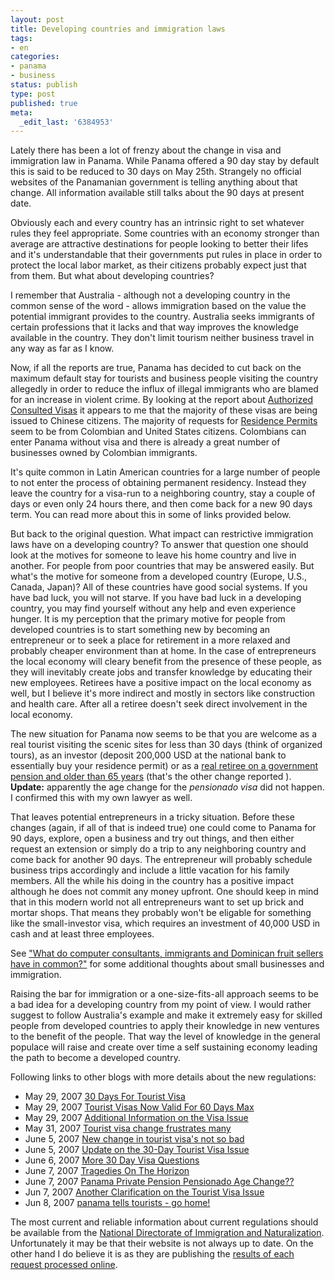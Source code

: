 ```yaml
---
layout: post
title: Developing countries and immigration laws
tags:
- en
categories:
- panama
- business
status: publish
type: post
published: true
meta:
  _edit_last: '6384953'
---
```

<p>Lately there has been a lot of frenzy about the change in visa and immigration law in Panama. While Panama offered a 90 day stay by default this is said to be reduced to 30 days on May 25th. Strangely no official websites of the Panamanian government is telling anything about that change. All information available still talks about the 90 days at present date.</p>

<p>Obviously each and every country has an intrinsic right to set whatever rules they feel appropriate. Some countries with an economy stronger than average are attractive destinations for people looking to better their lifes and it's understandable that their governments put rules in place in order to protect the local labor market, as their citizens probably expect just that from them. But what about developing countries?</p>

<p>I remember that Australia - although not a developing country in the common sense of the word - allows immigration based on the value the potential immigrant provides to the country. Australia seeks immigrants of certain professions that it lacks and that way improves the knowledge available in the country. They don't limit tourism neither business travel in any way as far as I know.</p>

<p>Now, if all the reports are true, Panama has decided to cut back on the maximum default stay for tourists and business people visiting the country allegedly in order to reduce the influx of illegal immigrants who are blamed for an increase in violent crime. By looking at the report about <a href="http://www.migracion.gob.pa/eng/consultadas.php">Authorized Consulted Visas</a> it appears to me that the majority of these visas are being issued to Chinese citizens. The majority of requests for <a href="http://www.migracion.gob.pa/eng/solicitudes.php">Residence Permits</a> seem to be from Colombian and United States citizens. Colombians can enter Panama without visa and there is already a great number of businesses owned by Colombian immigrants.</p>

<p>It's quite common in Latin American countries for a large number of people to not enter the process of obtaining permanent residency. Instead they leave the country for a visa-run to a neighboring country, stay a couple of days or even only 24 hours there, and then come back for a new 90 days term. You can read more about this in some of links provided below.</p>

<p>But back to the original question. What impact can restrictive immigration laws have on a developing country? To answer that question one should look at the motives for someone to leave his home country and live in another. For people from poor countries that may be answered easily. But what's the motive for someone from a developed country (Europe, U.S., Canada, Japan)? All of these countries have good social systems. If you have bad luck, you will not starve. If you have bad luck in a developing country, you may find yourself without any help and even experience hunger. It is my perception that the primary motive for people from developed countries is to start something new by becoming an entrepreneur or to seek a place for retirement in a more relaxed and probably cheaper environment than at home. In the case of entrepreneurs the local economy will cleary benefit from the presence of these people, as they will inevitably create jobs and transfer knowledge by educating their new employees. Retirees have a positive impact on the local economy as well, but I believe it's more indirect and mostly in sectors like construction and health care. After all a retiree doesn't seek direct involvement in the local economy.</p>

<p>The new situation for Panama now seems to be that you are welcome as a real tourist visiting the scenic sites for less than 30 days (think of organized tours), as an investor (deposit 200,000 USD at the national bank to essentially buy your residence permit) or as a <a href="http://www.chiriquichatter.net/blog/2007/06/07/panama-private-pension-pensionado-age-change/">real retiree on a government pension and older than 65 years</a> (that's the other change reported ). <strong>Update:</strong> apparently the age change for the <em>pensionado visa</em> did not happen. I confirmed this with my own lawyer as well.</p>

<p>That leaves potential entrepreneurs in a tricky situation. Before these changes (again, if all of that is indeed true) one could come to Panama for 90 days, explore, open a business and try out things, and then either request an extension or simply do a trip to any neighboring country and come back for another 90 days. The entrepreneur will probably schedule business trips accordingly and include a little vacation for his family members. All the while his doing in the country has a positive impact although he does not commit any money upfront. One should keep in mind that in this modern world not all entrepreneurs want to set up brick and mortar shops. That means they probably won't be eligable for something like the small-investor visa, which requires an investment of 40,000 USD in cash and at least three employees.</p>

<p>See <a href="http://econotrix.com/archives/000442.html">"What do computer consultants, immigrants and Dominican fruit sellers have in common?"</a> for some additional thoughts about small businesses and immigration.</p>

<p>Raising the bar for immigration or a one-size-fits-all approach seems to be a bad idea for a developing country from my point of view. I would rather suggest to follow Australia's example and make it extremely easy for skilled people from developed countries to apply their knowledge in new ventures to the benefit of the people. That way the level of knowledge in the general populace will raise and create over time a self sustaining economy leading the path to become a developed country.</p>

<p>Following links to other blogs with more details about the new regulations:</p>

<ul>
<li>May 29, 2007 <a href="http://www.chiriquichatter.net/blog/2007/05/29/30-day%c2%b4s-for-tourist-visa/">30 Days For Tourist Visa</a></li>
<li>May 29, 2007 <a href="http://www.panama-guide.com/article.php/20070529084919674">Tourist Visas Now Valid For 60 Days Max</a></li>
<li>May 29, 2007 <a href="http://www.panama-guide.com/article.php/20070529182323397">Additional Information on the Visa Issue</a></li>
<li>May 31, 2007 <a href="http://primapanama.blogs.com/_panama_residential_devel/2007/05/touursit_visa_c.html">Tourist visa change frustrates many</a></li>
<li>June 5, 2007 <a href="http://feeds.feedburner.com/~r/typepad/primapanama/_panama_residential_devel/~3/122409359/new_change_in_t.html">New change in tourist visa's not so bad</a></li>
<li>June 5, 2007 <a href="http://www.panama-guide.com/article.php/20070605191159100">Update on the 30-Day Tourist Visa Issue</a></li>
<li>June 6, 2007 <a href="http://www.chiriquichatter.net/blog/2007/06/06/more-30-day-visa-questions/">More 30 Day Visa Questions</a></li>
<li>June 7, 2007 <a href="http://www.chiriquichatter.net/blog/2007/06/07/tragedies-on-the-horizon/">Tragedies On The Horizon</a></li>
<li>June 7, 2007 <a href="http://www.chiriquichatter.net/blog/2007/06/07/panama-private-pension-pensionado-age-change/">Panama Private Pension Pensionado Age Change??</a></li>
<li>Jun 7, 2007 <a href="http://www.panama-guide.com/article.php/20070607193015792">Another Clarification on the Tourist Visa Issue</a></li>
<li>Jun 8, 2007 <a href="http://thepanamapages.com/archives/167">panama tells tourists - go home!</a></li>
</ul>

<p>The most current and reliable information about current regulations should be available from the <a href="http://www.migracion.gob.pa/eng/guiaservicios.php">National Directorate of Immigration and Naturalization</a>. Unfortunately it may be that their website is not always up to date. On the other hand I do believe it is as they are publishing the <a href="http://www.migracion.gob.pa/eng/solicitudes.php">results of each request processed online</a>.</p>
